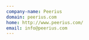 ```yaml
---
company-name: Peerius
domain: peerius.com
home: http://www.peerius.com/
email: info@peerius.com
---
```




